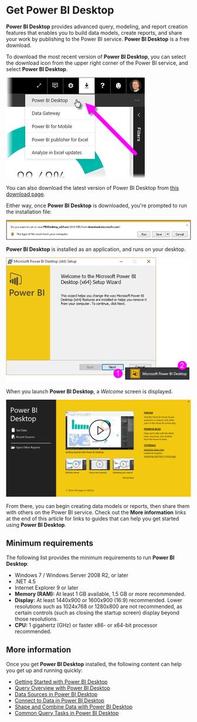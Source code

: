 ﻿<properties
   pageTitle="Get Power BI Desktop"
   description="Download and install Power BI Desktop"
   services="powerbi"
   documentationCenter=""
   authors="davidiseminger"
   manager="mblythe"
   backup=""
   editor=""
   tags=""
   qualityFocus="monitoring"
   qualityDate="03/31/2016"/>

<tags
   ms.service="powerbi"
   ms.devlang="NA"
   ms.topic="get-started-article"
   ms.tgt_pltfrm="NA"
   ms.workload="powerbi"
   ms.date="01/11/2017"
   ms.author="davidi"/>
# Get Power BI Desktop

**Power BI Desktop** provides advanced query, modeling, and report creation features that enables you to build data models, create reports, and share your work by publishing to the Power BI service. **Power BI Desktop** is a free download.

To download the most recent version of **Power BI Desktop**, you can select the download icon from the upper right corner of the Power BI service, and select **Power BI Desktop**.

![](media/powerbi-desktop-get-the-desktop/GetPBID_Downloads.png)

You can also download the latest version of Power BI Desktop from [this download page](https://powerbi.microsoft.com/desktop).

Either way, once **Power BI Desktop** is downloaded, you're prompted to run the installation file:

![](media/powerbi-desktop-get-the-desktop/GetPBID_3.png)

**Power BI Desktop** is installed as an application, and runs on your desktop.

![](media/powerbi-desktop-getting-started/Designer_GSG_Install.png)

When you launch **Power BI Desktop**, a *Welcome* screen is displayed.

![](media/powerbi-desktop-getting-started/Designer_GSG_StartSplashScreen.png)

From there, you can begin creating data models or reports, then share them with others on the Power BI service. Check out the **More information** links at the end of this article for links to guides that can help you get started using **Power BI Desktop**.

## Minimum requirements

The following list provides the minimum requirements to run **Power BI Desktop**:

-    Windows 7 / Windows Server 2008 R2, or later
-    .NET 4.5
-    Internet Explorer 9 or later
-    **Memory (RAM):** At least 1 GB available, 1.5 GB or more recommended.
-    **Display:** At least 1440x900 or 1600x900 (16:9) recommended. Lower resolutions such as 1024x768 or 1280x800 are not recommended, as certain controls (such as closing the startup screen) display beyond those resolutions.
-    **CPU:** 1 gigahertz (GHz) or faster x86- or x64-bit processor recommended.

## More information

Once you get **Power BI Desktop** installed, the following content can help you get up and running quickly:

-   [Getting Started with Power BI Desktop](powerbi-desktop-getting-started.md)
-   [Query Overview with Power BI Desktop](powerbi-desktop-query-overview.md)
-   [Data Sources in Power BI Desktop](powerbi-desktop-data-sources.md)
-   [Connect to Data in Power BI Desktop](powerbi-desktop-connect-to-data.md)
-   [Shape and Combine Data with Power BI Desktop](powerbi-desktop-shape-and-combine-data.md)
-   [Common Query Tasks in Power BI Desktop](powerbi-desktop-common-query-tasks.md)   
